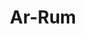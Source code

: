 ---
title: "Ar-Rum"
arabic: "الرّوم"
no: 30
arabic_no: ٣٠
ayah: 60
slug: ar-rum
prev: al-ankabut
next: luqman
---